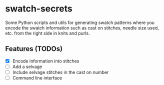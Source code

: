 # swatch-secrets

Some Python scripts and utils for generating swatch patterns where you encode the swatch information such as cast on stitches, needle size used, etc. from the right side in knits and purls.

## Features (TODOs)

 - [X] Encode information into stitches
 - [ ] Add a selvage
 - [ ] Include selvage stitches in the cast on number
 - [ ] Command line interface
